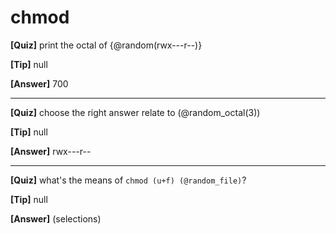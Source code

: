 # chmod

**[Quiz]** print the octal of {@random(rwx---r--)}

**[Tip]** null

**[Answer]** 700

<hr/>

**[Quiz]** choose the right answer relate to (@random_octal(3))

**[Tip]** null

**[Answer]** rwx---r--

<hr/>

**[Quiz]** what's the means of `chmod (u+f) (@random_file)`?

**[Tip]** null

**[Answer]** (selections)
